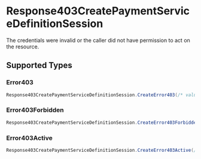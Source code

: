 # Response403CreatePaymentServiceDefinitionSession

The credentials were invalid or the caller did not have permission to act on the resource.


## Supported Types

### Error403

```csharp
Response403CreatePaymentServiceDefinitionSession.CreateError403(/* values here */);
```

### Error403Forbidden

```csharp
Response403CreatePaymentServiceDefinitionSession.CreateError403Forbidden(/* values here */);
```

### Error403Active

```csharp
Response403CreatePaymentServiceDefinitionSession.CreateError403Active(/* values here */);
```
